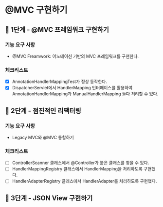 # @MVC 구현하기

## 🚀 1단계 - @MVC 프레임워크 구현하기

### 기능 요구 사항

- @MVC Freamwork: 어노테이션 기반의 MVC 프레임워크를 구현한다.

### 체크리스트

- [x] AnnotationHandlerMappingTest가 정상 동작한다.
- [x] DispatcherServlet에서 HandlerMapping 인터페이스를 활용하여 AnnotationHandlerMapping과 ManualHandlerMapping 둘다 처리할 수 있다.

## 🚀 2단계 - 점진적인 리팩터링

### 기능 요구 사항

- Legacy MVC와 @MVC 통합하기

### 체크리스트

- [ ] ControllerScanner 클래스에서 @Controller가 붙은 클래스를 찾을 수 있다.
- [ ] HandlerMappingRegistry 클래스에서 HandlerMapping을 처리하도록 구현했다.
- [ ] HandlerAdapterRegistry 클래스에서 HandlerAdapter를 처리하도록 구현했다.

## 🚀 3단계 - JSON View 구현하기
